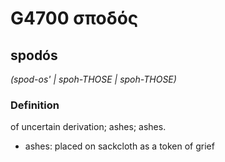 # G4700 σποδός

## spodós

_(spod-os' | spoh-THOSE | spoh-THOSE)_

### Definition

of uncertain derivation; ashes; ashes.

- ashes: placed on sackcloth as a token of grief

